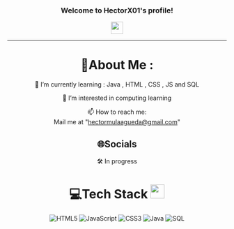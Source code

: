 <h3 align="center">
  Welcome to HectorX01's profile!
</h3>
<p align="center">
  <img src="https://media.tenor.com/mH_Sq3JI3jkAAAAj/helloworld-programming.gif"  heigh = "40" width="28">
</p>

---
<div align="center">
  
# 💫About Me :
  
🌱 I’m currently learning : Java , HTML , CSS , JS and SQL

  👯 I’m interested in computing learning

  📫 How to reach me:  
  Mail me at "hectormulaagueda@gmail.com" 

## 🌐Socials
  🛠️ In progress

# 💻Tech Stack <img src = "https://media2.giphy.com/media/QssGEmpkyEOhBCb7e1/giphy.gif?cid=ecf05e47a0n3gi1bfqntqmob8g9aid1oyj2wr3ds3mg700bl&rid=giphy.gif" width = 32px> 
![HTML5](https://img.shields.io/badge/html5-%23E34F26.svg?style=for-the-badge&logo=html5&logoColor=white) ![JavaScript](https://img.shields.io/badge/javascript-%23323330.svg?style=for-the-badge&logo=javascript&logoColor=%23F7DF1E) ![CSS3](https://img.shields.io/badge/css3-%231572B6.svg?style=for-the-badge&logo=css3&logoColor=white) ![Java](https://img.shields.io/badge/Java-ED8B00.svg?style=for-the-badge&logo=java&logoColor=white) ![SQL](https://img.shields.io/badge/SQL-4479A1.svg?style=for-the-badge&logo=mysql&logoColor=white)
